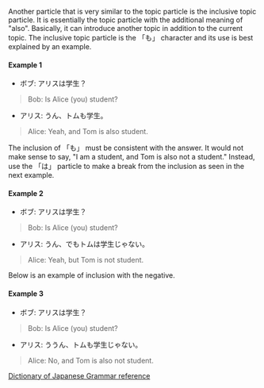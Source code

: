 
Another particle that is very similar to the topic particle is the inclusive topic particle. It is essentially the topic particle with the additional meaning of "also". Basically, it can introduce another topic in addition to the current topic. The inclusive topic particle is the 「も」 character and its use is best explained by an example.

#### Example 1
- ボブ: アリスは学生？
>Bob: Is Alice (you) student?

- アリス: うん、トムも学生。
>Alice: Yeah, and Tom is also student.

The inclusion of 「も」 must be consistent with the answer. It would not make sense to say, "I am a student, and Tom is also not a student." Instead, use the 「は」 particle to make a break from the inclusion as seen in the next example.

#### Example 2
- ボブ: アリスは学生？
>Bob: Is Alice (you) student?

- アリス: うん、でもトムは学生じゃない。
>Alice: Yeah, but Tom is not student.

Below is an example of inclusion with the negative.

#### Example 3
- ボブ: アリスは学生？
>Bob: Is Alice (you) student?

- アリス: ううん、トムも学生じゃない。
>Alice: No, and Tom is also not student.

[Dictionary of Japanese Grammar reference](https://itazuraneko.neocities.org/grammar/dojg/dojgbasic.html#basic%E3%82%82)